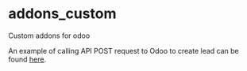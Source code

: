 # addons_custom
 Custom addons for odoo 

 An example of calling API POST request to Odoo to create lead can be found [here](https://github.com/duonghoang2001/crm_customer_request_client).
